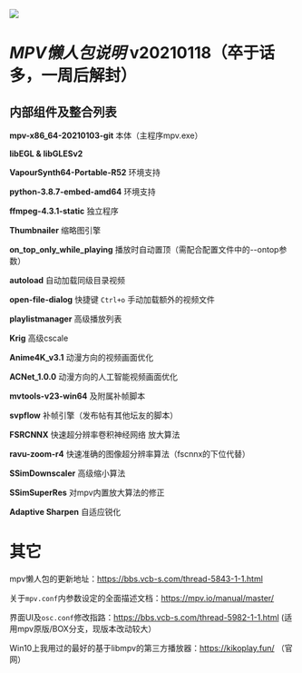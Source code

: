 ![](https://github.com/hooke007/MPV_lazy/blob/master/%E7%95%8C%E9%9D%A2%E5%AF%B9%E6%AF%94.jpg)

# _MPV懒人包说明_ v20210118（卒于话多，一周后解封）

## **内部组件及整合列表**
**mpv-x86_64-20210103-git** 本体（主程序mpv.exe）

**libEGL & libGLESv2**

**VapourSynth64-Portable-R52** 环境支持

**python-3.8.7-embed-amd64** 环境支持

**ffmpeg-4.3.1-static** 独立程序



**Thumbnailer** 缩略图引擎

**on_top_only_while_playing** 播放时自动置顶（需配合配置文件中的--ontop参数）

**autoload** 自动加载同级目录视频

**open-file-dialog** 快捷键 `Ctrl+o` 手动加载额外的视频文件

**playlistmanager** 高级播放列表



**Krig** 高级cscale

**Anime4K_v3.1** 动漫方向的视频画面优化

**ACNet_1.0.0** 动漫方向的人工智能视频画面优化

**mvtools-v23-win64** 及附属补帧脚本

**svpflow** 补帧引擎（发布帖有其他坛友的脚本）



**FSRCNNX** 快速超分辨率卷积神经网络 放大算法

**ravu-zoom-r4** 快速准确的图像超分辨率算法（fscnnx的下位代替）

**SSimDownscaler** 高级缩小算法

**SSimSuperRes** 对mpv内置放大算法的修正

**Adaptive Sharpen** 自适应锐化


# 其它
mpv懒人包的更新地址：https://bbs.vcb-s.com/thread-5843-1-1.html

关于`mpv.conf`内参数设定的全面描述文档：https://mpv.io/manual/master/

界面UI及`osc.conf`修改指路：https://bbs.vcb-s.com/thread-5982-1-1.html (适用mpv原版/BOX分支，现版本改动较大）

Win10上我用过的最好的基于libmpv的第三方播放器：https://kikoplay.fun/ （官网）
